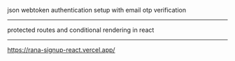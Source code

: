 json webtoken authentication setup with email otp verification
‎‎<hr />
‎protected routes and conditional rendering in react
‎‎‎<hr />
https://rana-signup-react.vercel.app/
